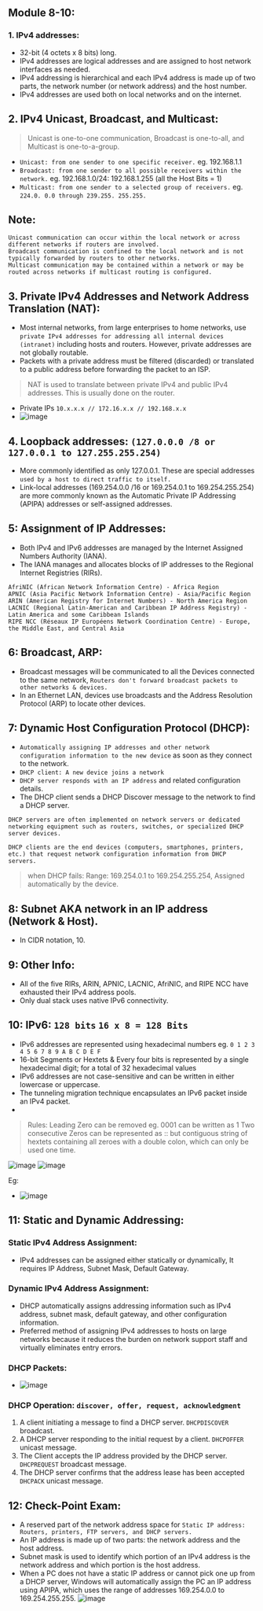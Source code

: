 ## Module 8-10:

### 1.  IPv4 addresses:
- 32-bit (4 octets x 8 bits) long.
- IPv4 addresses are logical addresses and are assigned to host network interfaces as needed.
- IPv4 addressing is hierarchical and each IPv4 address is made up of two parts, the network number (or network address) and the host number.
- IPv4 addresses are used both on local networks and on the internet.

## 2. IPv4 Unicast, Broadcast, and Multicast:
> Unicast is one-to-one communication, Broadcast is one-to-all, and Multicast is one-to-a-group.
- `Unicast: from one sender to one specific receiver.` eg. 192.168.1.1
- `Broadcast: from one sender to all possible receivers within the network.` eg. 192.168.1.0/24: 192.168.1.255 (all the Host Bits = 1)
- `Multicast: from one sender to a selected group of receivers.` eg. `224.0. 0.0 through 239.255. 255.255.`

## Note:
```
Unicast communication can occur within the local network or across different networks if routers are involved.
Broadcast communication is confined to the local network and is not typically forwarded by routers to other networks.
Multicast communication may be contained within a network or may be routed across networks if multicast routing is configured.
```

## 3. Private IPv4 Addresses and Network Address Translation (NAT):
- Most internal networks, from large enterprises to home networks, use `private IPv4 addresses for addressing all internal devices (intranet)` including hosts and routers. However, private addresses are not globally routable.
- Packets with a private address must be filtered (discarded) or translated to a public address before forwarding the packet to an ISP.
> NAT is used to translate between private IPv4 and public IPv4 addresses. This is usually done on the router.
- Private IPs `10.x.x.x // 172.16.x.x // 192.168.x.x`
- ![image](https://github.com/IOxCyber/CyberEssentials/assets/40174034/a0d8ddd9-db96-4b02-84d2-21cca75cc183)

## 4. Loopback addresses: `(127.0.0.0 /8 or 127.0.0.1 to 127.255.255.254) `
- More commonly identified as only 127.0.0.1. These are special addresses `used by a host to direct traffic to itself.`
- Link-local addresses (169.254.0.0 /16 or 169.254.0.1 to 169.254.255.254) are more commonly known as the Automatic Private IP Addressing (APIPA) addresses or self-assigned addresses.

## 5: Assignment of IP Addresses:
- Both IPv4 and IPv6 addresses are managed by the Internet Assigned Numbers Authority (IANA).
- The IANA manages and allocates blocks of IP addresses to the Regional Internet Registries (RIRs). 
```
AfriNIC (African Network Information Centre) - Africa Region
APNIC (Asia Pacific Network Information Centre) - Asia/Pacific Region
ARIN (American Registry for Internet Numbers) - North America Region
LACNIC (Regional Latin-American and Caribbean IP Address Registry) - Latin America and some Caribbean Islands
RIPE NCC (Réseaux IP Européens Network Coordination Centre) - Europe, the Middle East, and Central Asia
```

## 6: Broadcast, ARP:
- Broadcast messages will be communicated to all the Devices connected to the same network, `Routers don't forward broadcast packets to other networks & devices.`
- In an Ethernet LAN, devices use broadcasts and the Address Resolution Protocol (ARP) to locate other devices.


## 7: Dynamic Host Configuration Protocol (DHCP):
- `Automatically assigning IP addresses and other network configuration information to the new device` as soon as they connect to the network.
- `DHCP client: A new device joins a network`
- `DHCP server responds with an IP address` and related configuration details.
- The DHCP client sends a DHCP Discover message to the network to find a DHCP server.
```
DHCP servers are often implemented on network servers or dedicated networking equipment such as routers, switches, or specialized DHCP server devices.

DHCP clients are the end devices (computers, smartphones, printers, etc.) that request network configuration information from DHCP servers.
```

> when DHCP fails: Range: 169.254.0.1 to 169.254.255.254, Assigned automatically by the device.

## 8: Subnet AKA network in an IP address (Network & Host).
- In CIDR notation, 10.

## 9:  Other Info:
- All of the five RIRs, ARIN, APNIC, LACNIC, AfriNIC, and RIPE NCC have exhausted their IPv4 address pools.
- Only dual stack uses native IPv6 connectivity.

## 10: IPv6: `128 bits` `16 x 8 = 128 Bits`
- IPv6 addresses are represented using hexadecimal numbers eg. `0 1 2 3 4 5 6 7 8 9 A B C D E F`
- 16-bit Segments or Hextets & Every four bits is represented by a single hexadecimal digit; for a total of 32 hexadecimal values
- IPv6 addresses are not case-sensitive and can be written in either lowercase or uppercase.
- The tunneling migration technique encapsulates an IPv6 packet inside an IPv4 packet.
- 

 
> Rules:
> Leading Zero can be removed eg. 0001 can be written as 1
> Two consecutive Zeros can be represented as :: but contiguous string of hextets containing all zeroes with a double colon, which can only be used one time.

![image](https://github.com/IOxCyber/CyberEssentials/assets/40174034/2ef30f7f-bf34-46a5-9b93-4236a8786426)
![image](https://github.com/IOxCyber/CyberEssentials/assets/40174034/e9c340ec-1c32-4e30-b8c2-10111be223ea)

Eg:
- ![image](https://github.com/IOxCyber/CyberEssentials/assets/40174034/c1251839-15d3-4ede-b323-eadaf8e030e3)


## 11: Static and Dynamic Addressing:
### Static IPv4 Address Assignment:
- IPv4 addresses can be assigned either statically or dynamically, It requires IP Address, Subnet Mask, Default Gateway.
### Dynamic IPv4 Address Assignment:
- DHCP automatically assigns addressing information such as IPv4 address, subnet mask, default gateway, and other configuration information.
- Preferred method of assigning IPv4 addresses to hosts on large networks because it reduces the burden on network support staff and virtually eliminates entry errors.

### DHCP Packets:
- ![image](https://github.com/IOxCyber/CyberEssentials/assets/40174034/f7ac4d34-8852-4299-bea4-b521bba7ed0c)

### DHCP Operation: `discover, offer, request, acknowledgment`
1. A client initiating a message to find a DHCP server.	`DHCPDISCOVER` broadcast.
2. A DHCP server responding to the initial request by a client.	`DHCPOFFER` unicast message.
3. The Client accepts the IP address provided by the DHCP server.	`DHCPREQUEST` broadcast message.
4. The DHCP server confirms that the address lease has been accepted	`DHCPACK` unicast message.


## 12: Check-Point Exam:
- A reserved part of the network address space for `Static IP address: Routers, printers, FTP servers, and DHCP servers.`
- An IP address is made up of two parts: the network address and the host address.
- Subnet mask is used to identify which portion of an IPv4 address is the network address and which portion is the host address.
- When a PC does not have a static IP address or cannot pick one up from a DHCP server, Windows will automatically assign the PC an IP address using APIPA, which uses the range of addresses 169.254.0.0 to 169.254.255.255.
![image](https://github.com/IOxCyber/CyberEssentials/assets/40174034/585563f3-30f4-4e54-97e1-7322c157f134)








